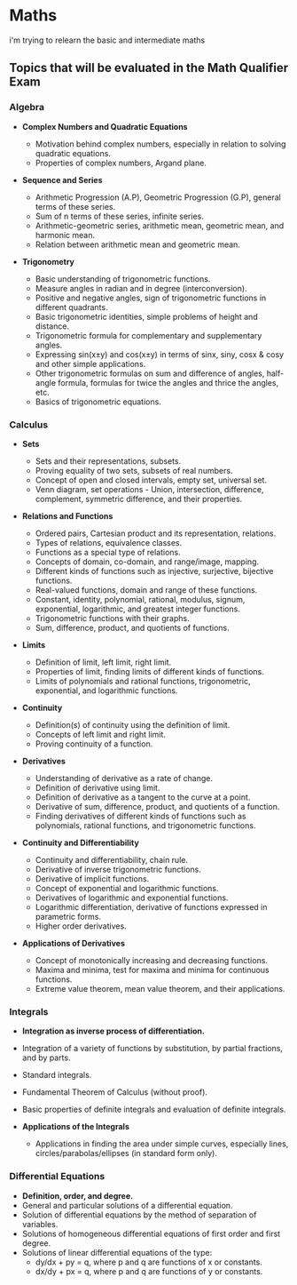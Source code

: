 # Maths

 i'm trying to relearn the basic and intermediate maths 

## Topics that will be evaluated in the Math Qualifier Exam

### Algebra
- **Complex Numbers and Quadratic Equations**
  - Motivation behind complex numbers, especially in relation to solving quadratic equations.
  - Properties of complex numbers, Argand plane.

- **Sequence and Series**
  - Arithmetic Progression (A.P), Geometric Progression (G.P), general terms of these series.
  - Sum of n terms of these series, infinite series.
  - Arithmetic-geometric series, arithmetic mean, geometric mean, and harmonic mean.
  - Relation between arithmetic mean and geometric mean.

- **Trigonometry**
  - Basic understanding of trigonometric functions.
  - Measure angles in radian and in degree (interconversion).
  - Positive and negative angles, sign of trigonometric functions in different quadrants.
  - Basic trigonometric identities, simple problems of height and distance.
  - Trigonometric formula for complementary and supplementary angles.
  - Expressing sin(x±y) and cos(x±y) in terms of sinx, siny, cosx & cosy and other simple applications.
  - Other trigonometric formulas on sum and difference of angles, half-angle formula, formulas for twice the angles and thrice the angles, etc.
  - Basics of trigonometric equations.

### Calculus
- **Sets**
  - Sets and their representations, subsets.
  - Proving equality of two sets, subsets of real numbers.
  - Concept of open and closed intervals, empty set, universal set.
  - Venn diagram, set operations - Union, intersection, difference, complement, symmetric difference, and their properties.

- **Relations and Functions**
  - Ordered pairs, Cartesian product and its representation, relations.
  - Types of relations, equivalence classes.
  - Functions as a special type of relations.
  - Concepts of domain, co-domain, and range/image, mapping.
  - Different kinds of functions such as injective, surjective, bijective functions.
  - Real-valued functions, domain and range of these functions.
  - Constant, identity, polynomial, rational, modulus, signum, exponential, logarithmic, and greatest integer functions.
  - Trigonometric functions with their graphs.
  - Sum, difference, product, and quotients of functions.

- **Limits**
  - Definition of limit, left limit, right limit.
  - Properties of limit, finding limits of different kinds of functions.
  - Limits of polynomials and rational functions, trigonometric, exponential, and logarithmic functions.

- **Continuity**
  - Definition(s) of continuity using the definition of limit.
  - Concepts of left limit and right limit.
  - Proving continuity of a function.

- **Derivatives**
  - Understanding of derivative as a rate of change.
  - Definition of derivative using limit.
  - Definition of derivative as a tangent to the curve at a point.
  - Derivative of sum, difference, product, and quotients of a function.
  - Finding derivatives of different kinds of functions such as polynomials, rational functions, and trigonometric functions.

- **Continuity and Differentiability**
  - Continuity and differentiability, chain rule.
  - Derivative of inverse trigonometric functions.
  - Derivative of implicit functions.
  - Concept of exponential and logarithmic functions.
  - Derivatives of logarithmic and exponential functions.
  - Logarithmic differentiation, derivative of functions expressed in parametric forms.
  - Higher order derivatives.

- **Applications of Derivatives**
  - Concept of monotonically increasing and decreasing functions.
  - Maxima and minima, test for maxima and minima for continuous functions.
  - Extreme value theorem, mean value theorem, and their applications.

### Integrals
- **Integration as inverse process of differentiation.**
- Integration of a variety of functions by substitution, by partial fractions, and by parts.
- Standard integrals.
- Fundamental Theorem of Calculus (without proof).
- Basic properties of definite integrals and evaluation of definite integrals.

- **Applications of the Integrals**
  - Applications in finding the area under simple curves, especially lines, circles/parabolas/ellipses (in standard form only).

### Differential Equations
- **Definition, order, and degree.**
- General and particular solutions of a differential equation.
- Solution of differential equations by the method of separation of variables.
- Solutions of homogeneous differential equations of first order and first degree.
- Solutions of linear differential equations of the type:
  - dy/dx + py = q, where p and q are functions of x or constants.
  - dx/dy + px = q, where p and q are functions of y or constants.